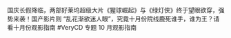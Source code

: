 国庆长假降临，两部好莱坞超级大片《猩球崛起》与《绿灯侠》终于望眼欲穿，强势来袭！国产影片则 “乱花渐欲迷人眼”，究竟十月份院线鹿死谁手，谁为王？请看十月份观影指南 #VeryCD 专题 10 月观影指南  ​​​​